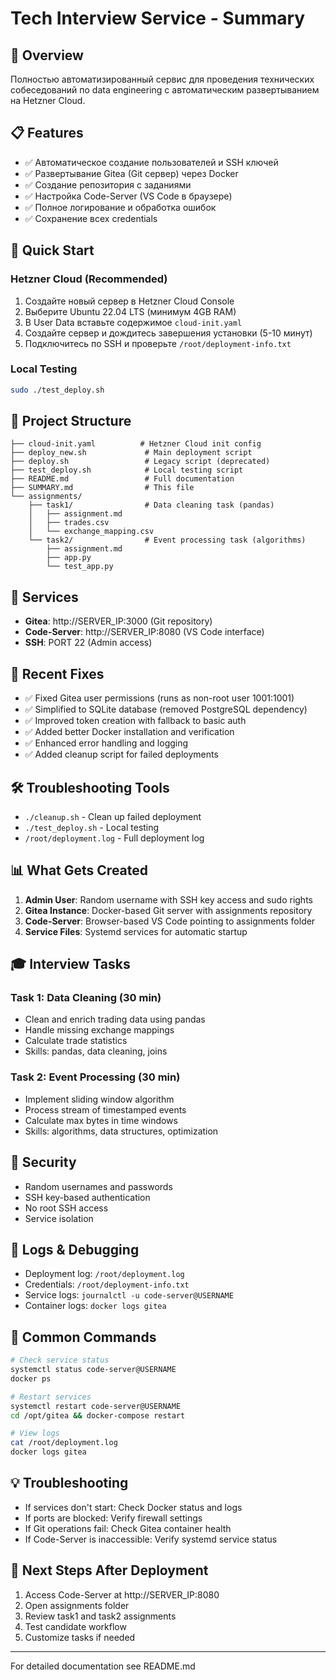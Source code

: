 # Tech Interview Service - Summary

## 🎯 Overview
Полностью автоматизированный сервис для проведения технических собеседований по data engineering с автоматическим развертыванием на Hetzner Cloud.

## 📋 Features
- ✅ Автоматическое создание пользователей и SSH ключей
- ✅ Развертывание Gitea (Git сервер) через Docker
- ✅ Создание репозитория с заданиями
- ✅ Настройка Code-Server (VS Code в браузере)
- ✅ Полное логирование и обработка ошибок
- ✅ Сохранение всех credentials

## 🚀 Quick Start

### Hetzner Cloud (Recommended)
1. Создайте новый сервер в Hetzner Cloud Console
2. Выберите Ubuntu 22.04 LTS (минимум 4GB RAM)
3. В User Data вставьте содержимое `cloud-init.yaml`
4. Создайте сервер и дождитесь завершения установки (5-10 минут)
5. Подключитесь по SSH и проверьте `/root/deployment-info.txt`

### Local Testing
```bash
sudo ./test_deploy.sh
```

## 📁 Project Structure
```
├── cloud-init.yaml          # Hetzner Cloud init config
├── deploy_new.sh             # Main deployment script
├── deploy.sh                 # Legacy script (deprecated)
├── test_deploy.sh            # Local testing script
├── README.md                 # Full documentation
├── SUMMARY.md                # This file
└── assignments/
    ├── task1/                # Data cleaning task (pandas)
    │   ├── assignment.md
    │   ├── trades.csv
    │   └── exchange_mapping.csv
    └── task2/                # Event processing task (algorithms)
        ├── assignment.md
        ├── app.py
        └── test_app.py
```

## 🔧 Services
- **Gitea**: http://SERVER_IP:3000 (Git repository)
- **Code-Server**: http://SERVER_IP:8080 (VS Code interface)
- **SSH**: PORT 22 (Admin access)

## 🐛 Recent Fixes
- ✅ Fixed Gitea user permissions (runs as non-root user 1001:1001)
- ✅ Simplified to SQLite database (removed PostgreSQL dependency)
- ✅ Improved token creation with fallback to basic auth
- ✅ Added better Docker installation and verification
- ✅ Enhanced error handling and logging
- ✅ Added cleanup script for failed deployments

## 🛠️ Troubleshooting Tools
- `./cleanup.sh` - Clean up failed deployment
- `./test_deploy.sh` - Local testing
- `/root/deployment.log` - Full deployment log

## 📊 What Gets Created
1. **Admin User**: Random username with SSH key access and sudo rights
2. **Gitea Instance**: Docker-based Git server with assignments repository
3. **Code-Server**: Browser-based VS Code pointing to assignments folder
4. **Service Files**: Systemd services for automatic startup

## 🎓 Interview Tasks

### Task 1: Data Cleaning (30 min)
- Clean and enrich trading data using pandas
- Handle missing exchange mappings
- Calculate trade statistics
- Skills: pandas, data cleaning, joins

### Task 2: Event Processing (30 min)
- Implement sliding window algorithm
- Process stream of timestamped events
- Calculate max bytes in time windows
- Skills: algorithms, data structures, optimization

## 🔐 Security
- Random usernames and passwords
- SSH key-based authentication
- No root SSH access
- Service isolation

## 📝 Logs & Debugging
- Deployment log: `/root/deployment.log`
- Credentials: `/root/deployment-info.txt`
- Service logs: `journalctl -u code-server@USERNAME`
- Container logs: `docker logs gitea`

## 🔄 Common Commands
```bash
# Check service status
systemctl status code-server@USERNAME
docker ps

# Restart services
systemctl restart code-server@USERNAME
cd /opt/gitea && docker-compose restart

# View logs
cat /root/deployment.log
docker logs gitea
```

## 💡 Troubleshooting
- If services don't start: Check Docker status and logs
- If ports are blocked: Verify firewall settings
- If Git operations fail: Check Gitea container health
- If Code-Server is inaccessible: Verify systemd service status

## 🎯 Next Steps After Deployment
1. Access Code-Server at http://SERVER_IP:8080
2. Open assignments folder
3. Review task1 and task2 assignments
4. Test candidate workflow
5. Customize tasks if needed

---
For detailed documentation see README.md
